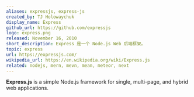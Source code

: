 ```yaml
---
aliases: expressjs, express-js
created_by: TJ Holowaychuk
display_name: Express
github_url: https://github.com/expressjs
logo: express.png
released: November 16, 2010
short_description: Express 是一个 Node.js Web 后端框架。
topic: express
url: https://expressjs.com/
wikipedia_url: https://en.wikipedia.org/wiki/Express.js
related: nodejs, mern, mevn, mean, meteor, next
---
```

**Express.js** is a simple Node.js framework for single, multi-page, and hybrid web applications.

